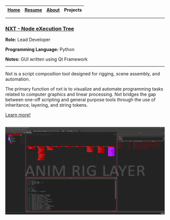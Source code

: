 | [Home](index.md) | [Resume](resume.md) | [About](about.md) | Projects|
| --- | --- | --- | --- |
---

### [NXT - Node eXecution Tree](https://sunriseproductions.github.io/nxt/)
**Role:** Lead Developer

**Programming Language:** Python

**Notes:** GUI written using Qt Framework

---


Nxt is a script composition tool designed for rigging, scene assembly, and automation.

The primary function of nxt is to visualize and automate programming tasks 
related to computer graphics and linear processing. Nxt bridges the gap
between one-off scripting and general purpose tools through the use of 
inheritance, layering, and string tokens.

[Learn more!](https://sunriseproductions.github.io/nxt/)


![nxt_layers](images/nxt_layers01.gif)
---

